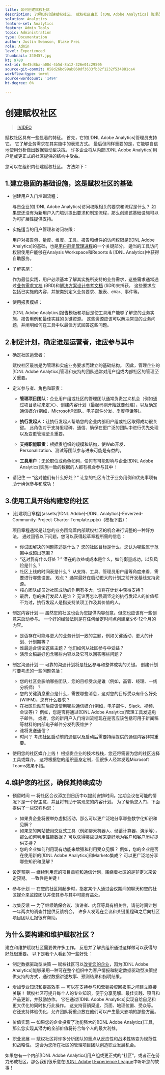 ```yaml
---
title: 如何创建赋权社区
description: 了解如何创建赋权社区。 赋权社区由其 [!DNL Adobe Analytics] 管理员提供支持，熟知业务需求在其实施中的表现方式，并且能够自信地使用分析做出数据驱动型决策。
solution: Analytics
feature-set: Analytics
feature: Admin Tools
topic: Administration
type: Documentation
author: Justin Swanson, Blake Frei
role: Admin
level: Experienced
thumbnail: 340457.jpg
kt: 9780
exl-id: 0e45d8ba-a08d-4b5d-8a12-326e01c29505
source-git-commit: 058d26bd99ab060df3633fb32f1232f534881ca4
workflow-type: tm+mt
source-wordcount: '1494'
ht-degree: 0%

---
```


# 创建赋权社区

>[!VIDEO](https://video.tv.adobe.com/v/340457/?quality=12&learn=on)

赋权社区具有一些显着的特征。 首先，它的[!DNL Adobe Analytics]管理员支持它。 它了解业务需求在其实施中的表现方式。 最后但同样重要的是，它能够自信地使用分析做出数据驱动型决策。 许多企业将从内部[!DNL Adobe Analytics]用户组或更正式的社区提供的结构中受益。

您可以在组织内创建赋权社区。 方法如下：

## 1.建立稳固的基础设施，这是赋权社区的基础

* 创建用户入门培训流程：

  与贵企业的[!DNL Adobe Analytics]访问权限相关的要求和流程是什么？ 如果您还没有为新用户入门培训提出要求和制定流程，那么创建该基础设施可以为可扩展性提供支持。

* 实施适当的用户管理和访问权限：

  用户对报告包、量度、维度、工具、报告和组件的访问权限是[!DNL Adobe Analytics]的基础，也是[用户群组管理进程](https://experienceleague.adobe.com/docs/analytics/admin/admin-console/home.html?lang=zh-hans)的一个关键部分。 适当的工具访问权限使用户能够在Analysis Workspace和Reports &amp; [!DNL Analytics]中获得自助服务。

* 了解实施：

  作为最佳实践，用户必须基本了解其实施所支持的业务需求，这些需求通常通过[业务需求文档](https://experienceleague.adobe.com/docs/analytics-learn/tutorials/implementation/implementation-basics/creating-a-business-requirements-document.html?lang=en) (BRD)和[解决方案设计参考文档](https://experienceleague.adobe.com/docs/analytics-learn/tutorials/implementation/implementation-basics/creating-and-maintaining-an-sdr.html?lang=en) (SDR)来捕获。 这些要求应包括已实施的内容，并按类别定义业务要求、报表、eVar、事件等。

* 使用报表模板：

  [!DNL Adobe Analytics]报告模板和项目是使工具用户能够了解您的业务实施、报告用例和最佳实践的关键资源。 这些资源应该可以解决常见的业务问题，并阐明如何在工具中以最佳方式回答这些问题。

## 2.制定计划，确定谁是运营者，谁应参与其中

* 确定社区运营者：

  赋权社区最初是为管理和实施业务要求而建立的基础结构。 因此，管理企业的[!DNL Adobe Analytics]管理和支持的团队通常对用户组或内部社区的管理至关重要。

* 定义参与者、角色和职责：

   * **管理项目团队：**&#x200B;企业用户组或社区的管理团队通常负责定义机会（例如通过项目章程来定义）、创建内容计划（最起码刚开始就要创建），以及确定通信媒介(例如，Microsoft®团队、电子邮件分发、季度电话等)。

   * **执行发起人：**&#x200B;让执行发起人帮助您的企业内部用户组或社区取得成功很关键。 此角色对于支持里程碑、通信、确保在更广泛的团队中进行优先处理以及变更管理至关重要。

   * **支持职能职责：**&#x200B;根据贵组织的规模和结构，使Web开发、Personalization、测试等团队参与进来可能是有益的。

   * **工具用户：**&#x200B;无论职位或角色如何，任何有可能影响与企业[!DNL Adobe Analytics]实施一致的数据的人都有机会参与其中！

* 请记住 — “这对他们有什么好处？” 让您的社区专注于业务用例和优先事项有助于确保参与和成功！

## 3.使用工具开始构建您的社区

* [创建项目章程](assets/[!DNL Adobe]-[!DNL Analytics]-Enverzed-Community-Project-Charter-Template.pptx)（模板下载）：

  项目章程通常是让您的业务围绕着内部赋权社区的机会进行调整的一种好方法。 通过回答以下问题，您可以获得起草章程所需的信息：

   * 你试图解决的问题陈述是什么？ 您的社区目标是什么，您认为哪些属于范围中或超出范围？
   * “这对我有什么好处？” 潜在的收益或成本是什么，如何衡量成功，以及风险是什么？
   * 社区上线的时间表是什么？ 从支持、工具、管理员用户组等角度来看，需要进行哪些设置。 观点？ 通常最好在启动更大的计划之前开发基线支持资源。
   * 核心团队成员对社区成功的作用有多大，谁将在计划中获得支持？
   * 最后，您的执行发起人是谁？ 无论再怎么强调坚定的执行发起人的价值都不为过，执行发起人是指支持某项工作及其价值的人。

* 制定内容计划 — 虽然您的社区也会为您提供内容创意，但您也应该有一些创意来启动参与。 一个好的经验法则是在任何给定时间点创建至少6-12个月的内容。

   * 是否存在可能与更大的业务计划一致的主题，例如关键活动、更大的计划、计划期等？
   * 谁最适合谈论这些主题？ 他们如何从社区参与中受益？
   * 演示文稿最好包含哪些内容以及它可以回答哪些问题？

* 制定沟通计划 — 可靠的沟通计划将是社区参与和整体成功的关键。 创建计划时要考虑的一些问题包括：

   * 您的社区会影响哪些团队，您的目标受众是谁（例如，高管、经理、一线分析师）？
   * 您的关键消息重点是什么，需要哪些消息，这对您的目标受众有什么好处(WIIFM)，您有什么要求？
   * 在社区启动前后应该使用哪些通信媒介(例如，电子邮件、Slack、视频、会议等)？ 例如，您是否将通过[!DNL Adobe Analytics]管理工具发送电子邮件。 或者，您的新用户入门培训流程现在是否应该包括可用于新闻稿等材料的内部电子邮件分发列表维护？
   * 谁将发送通信？
   * 时间？ 考虑社区启动前的通信以及启动后需要持续提供的通信内容非常重要。

* 使用您的社区媒介上线！ 根据贵企业的技术栈栈，您还将需要为您的社区选择工具或媒介。 这将根据您的组织量身定制，但很多人经常发现Microsoft Teams效果不错。

## 4.维护您的社区，确保其持续成功

* 预留时间 — 将社区会议添加到日历中以提前安排时间，定期会议在可能的情况下是一个好主意，并且将有助于实现您的内容计划。 为了帮助您入门，下面提供了一些议程构思：

   * 如果贵企业将要举办虚拟活动，那么可以更广泛地分享哪些数字化知识和见解？
   * 如果您的网站使用交互式工具（例如聊天机器人、储蓄计算器、演示等），那么如何利用性能数据？ 可以获得哪些见解来更好地为客户和客户历程提供支持？
   * 您的企业如何利用现有功能来增强和利用受众见解？ 例如，您的企业是否在使用新的[!DNL Adobe Analytics]和Marketo集成？ 可以更广泛地分享哪些知识和见解？

* 设定预期 — 继续利用您的项目章程和通信计划，围绕着社区的是非定义来设定预期。 一致性是关键！
* 参与计划 — 在您的社区刚起步时，指定某个人通过会议期间的聊天和您的社区媒介来监控团队并使其参与其中可能有益处。
* 收集反馈 — 为了继续确保会议、演讲者、内容等具有相关性，请花时间计划一年两次的调查并提供反馈机会。 许多人发现在会议和关键里程碑之后向社区项目团队汇报很有帮助。

## 为什么要构建和维护赋权社区？

建立和维护赋权社区需要做许多工作。 反思并了解贵组织通过这样做可以获得的好处很重要。 以下是我个人看到的一些好处：

* 制定数据驱动型决策 — 赋权社区可以[改变您的企业](https://experienceleague.adobe.com/docs/analytics-learn/tutorials/intro-to-analytics/what-can-aa-do-for-me/how-adobe-analysis-workspace-can-change-your-business.html?lang=en)，因为[!DNL Adobe Analytics]能够采用一种可在整个组织中为客户情报和制定数据驱动型决策提供支持的方式，通过数据讲述故事、预测结果和指明结果。

* 增加专业知识和提高效率 — 可以在支持参与和营销投资回报率之间建立直接关联！ 赋权社区可提升每个人的专业知识，便于分享见解、最佳实践、项目和产品更新，并鼓励协作。 它在通过[!DNL Adobe Analytics]实现自给自足和更大优化的同时执行此操作。 这支持营销渠道、页面、地理位置、受众等。 它还支持体验优化，允许团队将重点放在他们可以产生最大影响的那些方面。

* 价值实现 — 如果您的企业投资了功能强大的[!DNL Adobe Analytics]工具，那么您实现其潜力的全部价值将符合每个人的最大利益。

* 职业发展 — 赋权社区将许多分析团队的重点从反应性和战术性转变为规范性和战略性。 这会为您所在社区的管理项目团队创造职业发展机会。

如果您有一个内部[!DNL Adobe Analytics]用户组或更正式的“社区”，或者正在努力形成社区，那么我们很乐意在[[!DNL Adobe] Experience League](https://experienceleaguecommunities.adobe.com/t5/adobe-analytics-discussions/bd-p/adobe-analytics-discussions)中听听您的故事！
